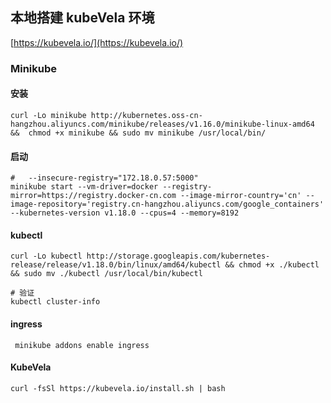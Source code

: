 ## 本地搭建 kubeVela 环境

[https://kubevela.io/](https://kubevela.io/)
### Minikube

#### 安装

```shell
curl -Lo minikube http://kubernetes.oss-cn-hangzhou.aliyuncs.com/minikube/releases/v1.16.0/minikube-linux-amd64 &&  chmod +x minikube && sudo mv minikube /usr/local/bin/
```

#### 启动

```shell
#   --insecure-registry="172.18.0.57:5000"
minikube start --vm-driver=docker --registry-mirror=https://registry.docker-cn.com --image-mirror-country='cn' --image-repository='registry.cn-hangzhou.aliyuncs.com/google_containers' --kubernetes-version v1.18.0 --cpus=4 --memory=8192
```

#### kubectl

```shell
curl -Lo kubectl http://storage.googleapis.com/kubernetes-release/release/v1.18.0/bin/linux/amd64/kubectl && chmod +x ./kubectl && sudo mv ./kubectl /usr/local/bin/kubectl

# 验证
kubectl cluster-info
```

#### ingress

```shell
 minikube addons enable ingress
```

#### KubeVela

```shell
curl -fsSl https://kubevela.io/install.sh | bash
```
